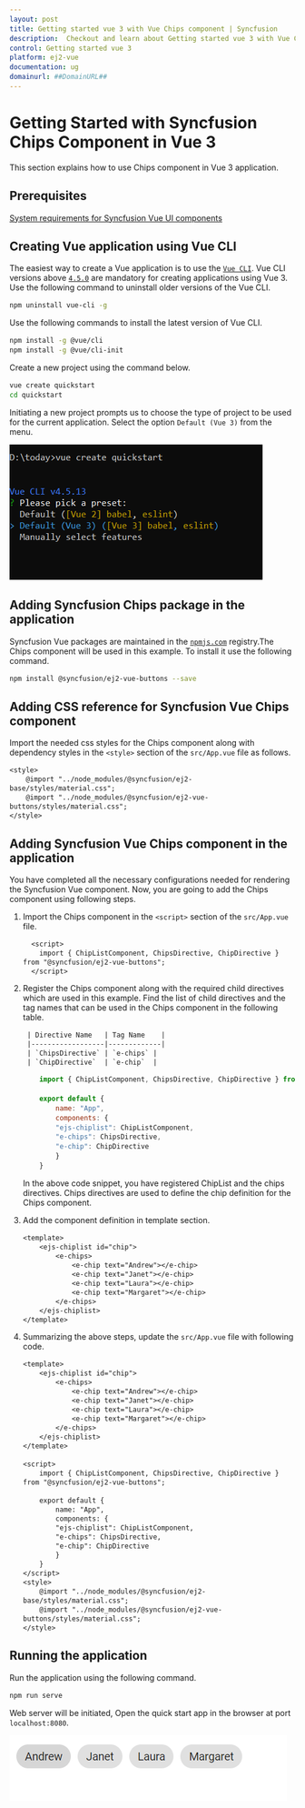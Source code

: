 ```yaml
---
layout: post
title: Getting started vue 3 with Vue Chips component | Syncfusion
description:  Checkout and learn about Getting started vue 3 with Vue Chips component of Syncfusion Essential JS 2 and more details.
control: Getting started vue 3 
platform: ej2-vue
documentation: ug
domainurl: ##DomainURL##
---
```


# Getting Started with Syncfusion Chips Component in Vue 3

This section explains how to use Chips component in Vue 3 application.

## Prerequisites

[System requirements for Syncfusion Vue UI components](https://ej2.syncfusion.com/vue/documentation/system-requirements/)

## Creating Vue application using Vue CLI

The easiest way to create a Vue application is to use the [`Vue CLI`](https://github.com/vuejs/vue-cli). Vue CLI versions above [`4.5.0`](https://v3.vuejs.org/guide/migration/introduction.html#vue-cli) are mandatory for creating applications using Vue 3. Use the following command to uninstall older versions of the Vue CLI.

```bash
npm uninstall vue-cli -g
```

Use the following commands to install the latest version of Vue CLI.

```bash
npm install -g @vue/cli
npm install -g @vue/cli-init
```

Create a new project using the command below.

```bash
vue create quickstart
cd quickstart
```

Initiating a new project prompts us to choose the type of project to be used for the current application. Select the option `Default (Vue 3)` from the menu.

![Reference](./images/vue3-terminal.png)

## Adding Syncfusion Chips package in the application

Syncfusion Vue packages are maintained in the [`npmjs.com`](https://www.npmjs.com/~syncfusionorg) registry.The Chips component will be used in this example. To install it use the following command.

```bash
npm install @syncfusion/ej2-vue-buttons --save
```

## Adding CSS reference for Syncfusion Vue Chips component

Import the needed css styles for the  Chips component along with dependency styles in the `<style>` section of the `src/App.vue` file as follows.

```
<style>
    @import "../node_modules/@syncfusion/ej2-base/styles/material.css";
    @import "../node_modules/@syncfusion/ej2-vue-buttons/styles/material.css";
</style>
```

## Adding Syncfusion Vue Chips component in the application

You have completed all the necessary configurations needed  for rendering the Syncfusion Vue component. Now, you are going to add the Chips component using following steps.

1. Import the Chips component in the `<script>` section of the `src/App.vue` file.

    ```
      <script>
        import { ChipListComponent, ChipsDirective, ChipDirective } from "@syncfusion/ej2-vue-buttons";
      </script>
    ```

2. Register the Chips component along with the required child directives which are used in this example. Find the list of child directives and the tag names that can be used in the Chips component in the following table.
  
        | Directive Name   | Tag Name    |
        |------------------|-------------|
        | `ChipsDirective` | `e-chips` |
        | `ChipDirective`  | `e-chip`  |

    ```js
        import { ChipListComponent, ChipsDirective, ChipDirective } from "@syncfusion/ej2-vue-buttons";

        export default {
            name: "App",
            components: {
            "ejs-chiplist": ChipListComponent,
            "e-chips": ChipsDirective,
            "e-chip": ChipDirective
            }
        }
    ```

    In the above code snippet, you have registered ChipList and the chips directives. Chips directives are used to define the chip definition for the Chips component.

3. Add the component definition in template section.

    ```
    <template>
        <ejs-chiplist id="chip">
            <e-chips>
                <e-chip text="Andrew"></e-chip>
                <e-chip text="Janet"></e-chip>  
                <e-chip text="Laura"></e-chip>
                <e-chip text="Margaret"></e-chip>
            </e-chips>
        </ejs-chiplist>
    </template>

    ```

4. Summarizing the above steps, update the `src/App.vue` file with following code.

    ```
    <template>
        <ejs-chiplist id="chip">
            <e-chips>
                <e-chip text="Andrew"></e-chip>
                <e-chip text="Janet"></e-chip>  
                <e-chip text="Laura"></e-chip>
                <e-chip text="Margaret"></e-chip>
            </e-chips>
        </ejs-chiplist>
    </template>

    <script>
        import { ChipListComponent, ChipsDirective, ChipDirective } from "@syncfusion/ej2-vue-buttons";

        export default {
            name: "App",
            components: {
            "ejs-chiplist": ChipListComponent,
            "e-chips": ChipsDirective,
            "e-chip": ChipDirective
            }
        }
    </script>
    <style>
        @import "../node_modules/@syncfusion/ej2-base/styles/material.css";
        @import "../node_modules/@syncfusion/ej2-vue-buttons/styles/material.css";
    </style>
    ```

## Running the application

Run the application using the following command.

```bash
npm run serve
```

Web server will be initiated, Open the quick start app in the browser at port `localhost:8080`.

![Output](./images/vue3-chips-demo.PNG)
